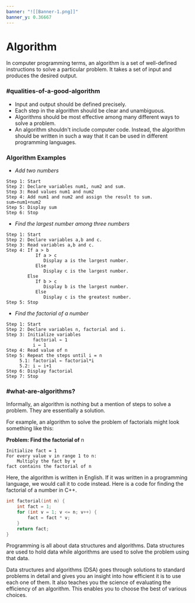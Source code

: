 ```yaml
---
banner: "![[Banner-1.png]]"
banner_y: 0.36667
---
```


# Algorithm
In computer programming terms, an algorithm is a set of well-defined instructions to solve a particular problem. It takes a set of input and produces the desired output.

### #qualities-of-a-good-algorithm

- Input and output should be defined precisely.
- Each step in the algorithm should be clear and unambiguous.
- Algorithms should be most effective among many different ways to solve a problem.
- An algorithm shouldn't include computer code. Instead, the algorithm should be written in such a way that it can be used in different programming languages.

### Algorithm Examples
- *Add two numbers*
```
Step 1: Start
Step 2: Declare variables num1, num2 and sum.
Step 3: Read values num1 and num2
Step 4: Add num1 and num2 and assign the result to sum.
sum←num1+num2
Step 5: Display sum
Step 6: Stop
```

- *Find the largest number among three numbers*
```
Step 1: Start
Step 2: Declare variables a,b and c.
Step 3: Read variables a,b and c.
Step 4: If a > b
           If a > c
              Display a is the largest number.
           Else
              Display c is the largest number.
        Else
           If b > c
              Display b is the largest number.
           Else
              Display c is the greatest number.  
Step 5: Stop
```

- *Find the factorial of a number*
```
Step 1: Start
Step 2: Declare variables n, factorial and i.
Step 3: Initialize variables
          factorial ← 1
          i ← 1
Step 4: Read value of n
Step 5: Repeat the steps until i = n
     5.1: factorial ← factorial*i
     5.2: i ← i+1
Step 6: Display factorial
Step 7: Stop
```


### #what-are-algorithms?

Informally, an algorithm is nothing but a mention of steps to solve a problem. They are essentially a solution.

For example, an algorithm to solve the problem of factorials might look something like this:

**Problem: Find the factorial of** n

```
Initialize fact = 1
For every value v in range 1 to n:
    Multiply the fact by v
fact contains the factorial of n
```

Here, the algorithm is written in English. If it was written in a programming language, we would call it to code instead. Here is a code for finding the factorial of a number in C++.

```c++
int factorial(int n) {
    int fact = 1;
    for (int v = 1; v <= n; v++) {
        fact = fact * v;
    }
    return fact;
}
```

Programming is all about data structures and algorithms. Data structures are used to hold data while algorithms are used to solve the problem using that data.

Data structures and algorithms (DSA) goes through solutions to standard problems in detail and gives you an insight into how efficient it is to use each one of them. It also teaches you the science of evaluating the efficiency of an algorithm. This enables you to choose the best of various choices.